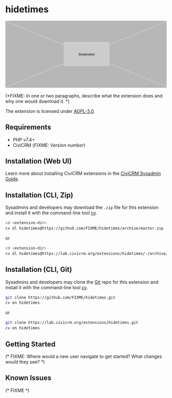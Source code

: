 # hidetimes

![Screenshot](/images/screenshot.png)

(*FIXME: In one or two paragraphs, describe what the extension does and why one would download it. *)

The extension is licensed under [AGPL-3.0](LICENSE.txt).

## Requirements

* PHP v7.4+
* CiviCRM (*FIXME: Version number*)

## Installation (Web UI)

Learn more about installing CiviCRM extensions in the [CiviCRM Sysadmin Guide](https://docs.civicrm.org/sysadmin/en/latest/customize/extensions/).

## Installation (CLI, Zip)

Sysadmins and developers may download the `.zip` file for this extension and
install it with the command-line tool [cv](https://github.com/civicrm/cv).

```bash
cd <extension-dir>
cv dl hidetimes@https://github.com/FIXME/hidetimes/archive/master.zip
```
or
```bash
cd <extension-dir>
cv dl hidetimes@https://lab.civicrm.org/extensions/hidetimes/-/archive/main/hidetimes-main.zip
```

## Installation (CLI, Git)

Sysadmins and developers may clone the [Git](https://en.wikipedia.org/wiki/Git) repo for this extension and
install it with the command-line tool [cv](https://github.com/civicrm/cv).

```bash
git clone https://github.com/FIXME/hidetimes.git
cv en hidetimes
```
or
```bash
git clone https://lab.civicrm.org/extensions/hidetimes.git
cv en hidetimes
```

## Getting Started

(* FIXME: Where would a new user navigate to get started? What changes would they see? *)

## Known Issues

(* FIXME *)
